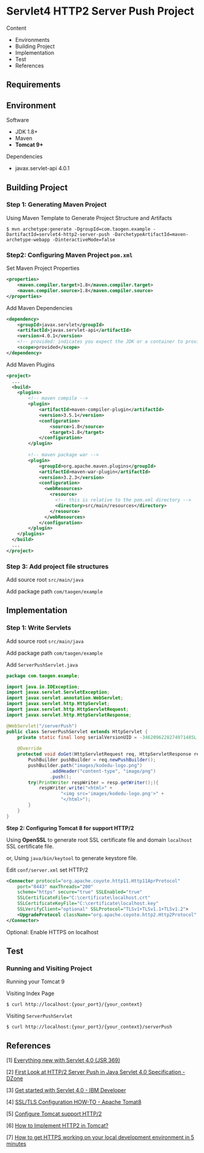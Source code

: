# Servlet4 HTTP2 Server Push Project

Content

- Environments
- Building Project
- Implementation
- Test
- References

## Requirements

## Environment

Software

- JDK 1.8+
- Maven
- **Tomcat 9+**

Dependencies

- javax.servlet-api 4.0.1

## Building Project

### Step 1: Generating Maven Project

Using Maven Template to Generate Project Structure and Artifacts

```shell
$ mvn archetype:generate -DgroupId=com.taogen.example -DartifactId=servlet4-http2-server-push -DarchetypeArtifactId=maven-archetype-webapp -DinteractiveMode=false
```

### Step2: Configuring Maven Project `pom.xml`

Set Maven Project Properties

```xml
<properties>
    <maven.compiler.target>1.8</maven.compiler.target>
    <maven.compiler.source>1.8</maven.compiler.source>
</properties>
```

Add Maven Dependencies

```xml
<dependency>
    <groupId>javax.servlet</groupId>
    <artifactId>javax.servlet-api</artifactId>
    <version>4.0.1</version>
    <!-- provided: indicates you expect the JDK or a container to provide the dependency at runtime. set the dependency on the Servlet API and related Java EE APIs to scope provided because the web container provides those classes. -->
    <scope>provided</scope>
</dependency>
```

Add Maven Plugins

```xml
<project>
  ...
  <build>
    <plugins>
        <!-- maven compile -->
        <plugin>
            <artifactId>maven-compiler-plugin</artifactId>
            <version>3.5.1</version>
            <configuration>
                <source>1.8</source>
                <target>1.8</target>
            </configuration>
        </plugin>
        
        <!-- maven package war -->
        <plugin>
            <groupId>org.apache.maven.plugins</groupId>
            <artifactId>maven-war-plugin</artifactId>
            <version>3.2.3</version>
            <configuration>
              <webResources>
                <resource>
                  <!-- this is relative to the pom.xml directory -->
                  <directory>src/main/resources</directory>
                </resource>
              </webResources>
            </configuration>
      	</plugin>
    </plugins>
  </build>
  ...
</project>
```

### Step 3: Add project file structures  

Add source root `src/main/java`

Add package path `com/taogen/example`



## Implementation

### Step 1: Write Servlets

Add source root `src/main/java`

Add package path `com/taogen/example`

Add `ServerPushServlet.java` 

```java
package com.taogen.example;

import java.io.IOException;
import javax.servlet.ServletException;
import javax.servlet.annotation.WebServlet;
import javax.servlet.http.HttpServlet;
import javax.servlet.http.HttpServletRequest;
import javax.servlet.http.HttpServletResponse;

@WebServlet("/serverPush")
public class ServerPushServlet extends HttpServlet {
    private static final long serialVersionUID = -3462096228274971485L;
    
	@Override
    protected void doGet(HttpServletRequest req, HttpServletResponse resp) {
        PushBuilder pushBuilder = req.newPushBuilder(); 
        pushBuilder.path("images/kodedu-logo.png")
                .addHeader("content-type", "image/png")
                .push(); 
        try(PrintWriter respWriter = resp.getWriter();){
            respWriter.write("<html>" +
                    "<img src='images/kodedu-logo.png'>" + 
                    "</html>");
        }
    }
}

```

**Step 2: Configuring Tomcat 8 for support HTTP/2**

Using **OpenSSL** to generate root SSL certificate file and domain `localhost` SSL certificate file. 

or, Using  `java/bin/keytool` to generate keystore file.

Edit `conf/server.xml` set HTTP/2

```xml
<Connector protocol="org.apache.coyote.http11.Http11AprProtocol"
    port="8443" maxThreads="200"
    scheme="https" secure="true" SSLEnabled="true"
    SSLCertificateFile="C:\certificate\localhost.crt"
    SSLCertificateKeyFile="C:\certificate\localhost.key"
    SSLVerifyClient="optional" SSLProtocol="TLSv1+TLSv1.1+TLSv1.2">
    <UpgradeProtocol className="org.apache.coyote.http2.Http2Protocol" />
</Connector>
```

Optional: Enable HTTPS on localhost



## Test

### Running and Visiting Project

Running your Tomcat 9

Visiting Index Page

```shell
$ curl http://localhost:{your_port}/{your_context}
```

Visiting `ServerPushServlet`

```shell
$ curl http://localhost:{your_port}/{your_context}/serverPush
```



## References

[1] [Everything new with Servlet 4.0 (JSR 369)](http://alibassam.com/everything-new-servlet-4-0/)

[2] [First Look at HTTP/2 Server Push in Java Servlet 4.0 Specification - DZone](https://dzone.com/articles/first-look-at-http2-server-push-in-java-servlet-40-1)

[3] [Get started with Servlet 4.0 - IBM Developer](https://developer.ibm.com/tutorials/j-javaee8-servlet4/)

[4] [SSL/TLS Configuration HOW-TO - Apache Tomat8](https://tomcat.apache.org/tomcat-8.0-doc/ssl-howto.html)

[5] [Configure Tomcat support HTTP/2](https://huongdanjava.com/configure-tomcat-support-http-2.html)

[6] [How to Implement HTTP2 in Tomcat?](https://geekflare.com/tomcat-http2/)

[7] [How to get HTTPS working on your local development environment in 5 minutes](https://www.freecodecamp.org/news/how-to-get-https-working-on-your-local-development-environment-in-5-minutes-7af615770eec/)